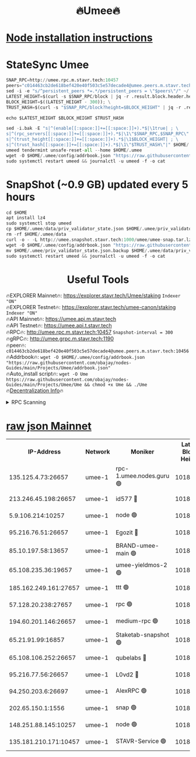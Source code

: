<h1 align="center"> 🔥Umee🔥</h1>


[Node installation instructions](https://github.com/obajay/nodes-Guides/tree/main/Projects/Umee)
=
# StateSync Umee
```python
SNAP_RPC=http://umee.rpc.m.stavr.tech:10457
peers="c014463cb2de618bef420e40f503c5e57decade4@umee.peers.m.stavr.tech:10456"
sed -i -e "s/^persistent_peers *=.*/persistent_peers = \"$peers\"/" ~/.umee/config/config.toml
LATEST_HEIGHT=$(curl -s $SNAP_RPC/block | jq -r .result.block.header.height); \
BLOCK_HEIGHT=$((LATEST_HEIGHT - 300)); \
TRUST_HASH=$(curl -s "$SNAP_RPC/block?height=$BLOCK_HEIGHT" | jq -r .result.block_id.hash)

echo $LATEST_HEIGHT $BLOCK_HEIGHT $TRUST_HASH

sed -i.bak -E "s|^(enable[[:space:]]+=[[:space:]]+).*$|\1true| ; \
s|^(rpc_servers[[:space:]]+=[[:space:]]+).*$|\1\"$SNAP_RPC,$SNAP_RPC\"| ; \
s|^(trust_height[[:space:]]+=[[:space:]]+).*$|\1$BLOCK_HEIGHT| ; \
s|^(trust_hash[[:space:]]+=[[:space:]]+).*$|\1\"$TRUST_HASH\"|" $HOME/.umee/config/config.toml
umeed tendermint unsafe-reset-all --home $HOME/.umee
wget -O $HOME/.umee/config/addrbook.json "https://raw.githubusercontent.com/obajay/nodes-Guides/main/Projects/Umee/addrbook.json"
sudo systemctl restart umeed && journalctl -u umeed -f -o cat
```
# SnapShot (~0.9 GB) updated every 5 hours
```python
cd $HOME
apt install lz4
sudo systemctl stop umeed
cp $HOME/.umee/data/priv_validator_state.json $HOME/.umee/priv_validator_state.json.backup
rm -rf $HOME/.umee/data
curl -o - -L http://umee.snapshot.stavr.tech:1000/umee/umee-snap.tar.lz4 | lz4 -c -d - | tar -x -C $HOME/.umee --strip-components 2
wget -O $HOME/.umee/config/addrbook.json "https://raw.githubusercontent.com/obajay/nodes-Guides/main/Projects/Umee/addrbook.json"
mv $HOME/.umee/priv_validator_state.json.backup $HOME/.umee/data/priv_validator_state.json
sudo systemctl restart umeed && journalctl -u umeed -f -o cat
```
 <h1 align="center"> Useful Tools</h1>

🔥EXPLORER Mainnet🔥:      https://explorer.stavr.tech/Umee/staking             `Indexer "ON"` \
🔥EXPLORER Testnet🔥:        https://explorer.stavr.tech/umee-canon/staking      `Indexer "ON"` \
🔥API Mainnet🔥:                   https://umee.api.m.stavr.tech \
🔥API Testnet🔥:                     https://umee.api.t.stavr.tech \
🔥RPC🔥:                                   http://umee.rpc.m.stavr.tech:10457                     `Snapshot-interval = 300` \
🔥gRPC🔥:                              http://umee.grpc.m.stavr.tech:1190 \
🔥peer🔥:                     `c014463cb2de618bef420e40f503c5e57decade4@umee.peers.m.stavr.tech:10456` \
🔥Addrbook🔥:    ```wget -O $HOME/.umee/config/addrbook.json "https://raw.githubusercontent.com/obajay/nodes-Guides/main/Projects/Umee/addrbook.json"``` \
🔥Auto_install script🔥: ```wget -O Ume https://raw.githubusercontent.com/obajay/nodes-Guides/main/Projects/Umee/Ume && chmod +x Ume && ./Ume``` \
🔥[Decentralization Info](https://github.com/obajay/StateSync-snapshots/tree/main/Projects/Umee/Decentralization)🔥

<details>
<summary>RPC Scanning</summary>

<h2 align="center"> We scan nodes in real time every 4 hours. And we provide the final result of RPC endpoints.
We cannot influence the operation of these nodes in any way. </h2>


```python
If Voting Power is higher than 0 --> then the Node is a validator of the network and may be subject to attack and be a potential threat to the chain.
```
```python
We marked such validators with a red symbol
```

</details>

[raw json Mainnet](https://rpc-check.umeem.stavr.tech/umeem/rpc-umeem-result.json)
=



<table><tr><th>IP-Address</th><th>Network</th><th>Moniker</th><th>Latest Block Height</th><th>Earliest Block Height</th><th>Catching Up</th><th>Tx Index</th><th>Voting Power</th><th>Scan Time</th></tr><tr><td>135.125.4.73:26657</td><td>umee-1</td><td>rpc-1.umee.nodes.guru 🟢</td><td>10183243</td><td>5167386</td><td>False</td><td>on</td><td>0</td><td>2024-01-17T22:49:53.585701810UTC</td></tr><tr><td>213.246.45.198:26657</td><td>umee-1</td><td>id577 🔴</td><td>10183227</td><td>7100001</td><td>False</td><td>on</td><td>35105594</td><td>2024-01-17T22:48:21.201187144UTC</td></tr><tr><td>5.9.106.214:10257</td><td>umee-1</td><td>node 🟢</td><td>10183238</td><td>7942001</td><td>False</td><td>on</td><td>0</td><td>2024-01-17T22:49:28.080874549UTC</td></tr><tr><td>95.216.76.51:26657</td><td>umee-1</td><td>Egozit 🔴</td><td>10183243</td><td>8262001</td><td>False</td><td>off</td><td>38286465</td><td>2024-01-17T22:49:53.263818068UTC</td></tr><tr><td>85.10.197.58:13657</td><td>umee-1</td><td>BRAND-umee-main 🟢</td><td>10183230</td><td>8427832</td><td>False</td><td>on</td><td>0</td><td>2024-01-17T22:48:38.756904097UTC</td></tr><tr><td>65.108.235.36:19657</td><td>umee-1</td><td>umee-yieldmos-2 🟢</td><td>10183220</td><td>9575548</td><td>False</td><td>on</td><td>0</td><td>2024-01-17T22:47:43.555197118UTC</td></tr><tr><td>185.162.249.161:27657</td><td>umee-1</td><td>ttt 🟢</td><td>10183235</td><td>9733423</td><td>False</td><td>on</td><td>0</td><td>2024-01-17T22:49:10.509591544UTC</td></tr><tr><td>57.128.20.238:27657</td><td>umee-1</td><td>rpc 🟢</td><td>10183240</td><td>9880933</td><td>False</td><td>on</td><td>0</td><td>2024-01-17T22:49:36.520314718UTC</td></tr><tr><td>194.60.201.146:26657</td><td>umee-1</td><td>medium-rpc 🟢</td><td>10183228</td><td>9984137</td><td>False</td><td>on</td><td>0</td><td>2024-01-17T22:48:29.916351478UTC</td></tr><tr><td>65.21.91.99:16857</td><td>umee-1</td><td>Staketab-snapshot 🟢</td><td>10183233</td><td>9992001</td><td>False</td><td>off</td><td>0</td><td>2024-01-17T22:48:53.921465961UTC</td></tr><tr><td>65.108.106.252:26657</td><td>umee-1</td><td>qubelabs 🔴</td><td>10183230</td><td>10042989</td><td>False</td><td>on</td><td>36754853</td><td>2024-01-17T22:48:41.217938553UTC</td></tr><tr><td>95.216.77.56:26657</td><td>umee-1</td><td>L0vd2 🔴</td><td>10183246</td><td>10083246</td><td>False</td><td>off</td><td>37402827</td><td>2024-01-17T22:50:12.927381305UTC</td></tr><tr><td>94.250.203.6:26697</td><td>umee-1</td><td>AlexRPC 🟢</td><td>10183228</td><td>10132001</td><td>False</td><td>on</td><td>0</td><td>2024-01-17T22:48:34.417954201UTC</td></tr><tr><td>202.65.150.1:1556</td><td>umee-1</td><td>snap 🟢</td><td>10183238</td><td>10176583</td><td>False</td><td>on</td><td>0</td><td>2024-01-17T22:49:23.679520983UTC</td></tr><tr><td>148.251.88.145:10257</td><td>umee-1</td><td>node 🟢</td><td>10183227</td><td>10179652</td><td>False</td><td>on</td><td>0</td><td>2024-01-17T22:48:18.805080225UTC</td></tr><tr><td>135.181.210.171:10457</td><td>umee-1</td><td>STAVR-Service 🟢</td><td>10183245</td><td>10181001</td><td>False</td><td>on</td><td>0</td><td>2024-01-17T22:50:04.327130248UTC</td></tr></table>
